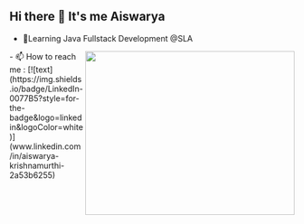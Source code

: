 ## Hi there 👋 It's me Aiswarya 
- 🌱Learning Java Fullstack Development @SLA
<img align="right" width="370" height="290" src="https://www.bing.com/th/id/OGC.b8621d221ed49bf3bf0abcb7e7efee87?pid=1.7&rurl=https%3a%2f%2fcdn.dribbble.com%2fusers%2f1019864%2fscreenshots%2f3079099%2fcodeloop.gif&ehk=1pUq2QV7aTpjkq3DC6ewAWbipixbWFCWbd4Wso5U3WE%3d">
- 📫 How to reach me :
[![text](https://img.shields.io/badge/LinkedIn-0077B5?style=for-the-badge&logo=linkedin&logoColor=white)](www.linkedin.com/in/aiswarya-krishnamurthi-2a53b6255)
